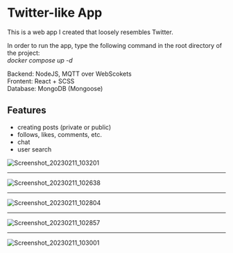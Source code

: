 # Twitter-like App

This is a web app I created that loosely resembles Twitter.

In order to run the app, type the following command in the root directory of the project: \
*docker compose up -d*

Backend: NodeJS, MQTT over WebScokets\
Frontent: React + SCSS\
Database: MongoDB (Mongoose)

## Features
* creating posts (private or public)
* follows, likes, comments, etc.
* chat
* user search


![Screenshot_20230211_103201](https://user-images.githubusercontent.com/99912841/218282437-fec7e89a-a2fe-480a-af33-b854e6ae6c95.png)
***
![Screenshot_20230211_102638](https://user-images.githubusercontent.com/99912841/218282376-6b9e8575-0ea8-42b7-b182-568dda940161.png)
***
![Screenshot_20230211_102804](https://user-images.githubusercontent.com/99912841/218282415-4a433043-0e0f-453b-b5d3-291095e533f1.png)
***
![Screenshot_20230211_102857](https://user-images.githubusercontent.com/99912841/218282421-8ab64996-e868-49e9-b1d6-225be27d08a4.png)
***
![Screenshot_20230211_103001](https://user-images.githubusercontent.com/99912841/218282428-ad018b99-ae6f-49cf-8d29-5387cc4b4619.png)
